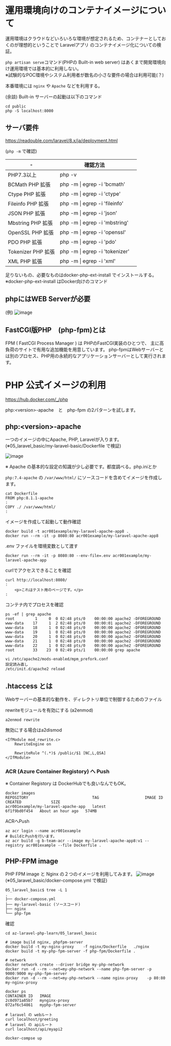 # 運用環境向けのコンテナイメージについて

運用環境はクラウドなどいろいろな環境が想定されるため、コンテナーとしておくのが理想的ということで Laravelアプリ のコンテナイメージ化についての検証。

`php artisan serve`コマンド(PHPの Built-in web server) はあくまで開発環境向け運用環境では基本的に利用しない。  
※試験的なPOC環境やシステム利用者が数名の小さな要件の場合は利用可能(？)

本番環境には `nginx` や `Apache` などを利用する。

(余談) Built-in サーバーの起動は以下のコマンド
```
cd public
php -S localhost:8000
```
## サーバ要件

https://readouble.com/laravel/8.x/ja/deployment.html

(`php -m` で確認)

| - | 確認方法 ||
| --- | --- | --- |
|PHP7.3以上| php -v ||
|BCMath PHP 拡張| php -m \| egrep -i 'bcmath' ||
|Ctype PHP 拡張| php -m \| egrep -i 'ctype' ||
|Fileinfo PHP 拡張| php -m \| egrep -i 'fileinfo' ||
|JSON PHP 拡張| php -m \| egrep -i 'json' ||
|Mbstring PHP 拡張| php -m \| egrep -i 'mbstring' ||
|OpenSSL PHP 拡張| php -m \| egrep -i 'openssl' ||
|PDO PHP 拡張| php -m \| egrep -i 'pdo' ||
|Tokenizer PHP 拡張| php -m \| egrep -i 'tokenizer' ||
|XML PHP 拡張| php -m \| egrep -i 'xml' ||

足りないもの、必要なものはdocker-php-ext-install でインストールする。
※docker-php-ext-install はDocker向けのコマンド

## phpにはWEB Serverが必要 
(例)
![image](./nginx_or_apache.png)

## FastCGI版PHP　(php-fpm)とは
FPM ( FastCGI Process Manager ) は PHPのFastCGI実装のひとつで、 主に高負荷のサイトで有用な追加機能を用意しています。 php-fpmはWebサーバーとは別のプロセス、PHP用の永続的なアプリケーションサーバーとして実行されます。

# PHP 公式イメージの利用
https://hub.docker.com/_/php

php:\<version>-apache　と　php-fpm の2パターンを試します。

## php:\<version>-apache
一つのイメージの中にApache, PHP, Laravelが入ります。  
(※05_laravel_basic/my-laravel-basic/Dockerfile で検証)

![image](./laravel_apache_cont_image.png)

※ Apache の基本的な設定の知識が少し必要です。都度調べる。php.iniとか

`php:7.4-apache` の `/var/www/html/` にソースコードを含めてイメージを作成します。
```
cat Dockerfile
FROM php:8.1.1-apache
:
COPY ./ /var/www/html/
:
```

イメージを作成して起動して動作確認
```
docker build -t acr001example/my-laravel-apache-app8 .
docker run --rm -it -p 8080:80 acr001example/my-laravel-apache-app8
```

.env ファイルを環境変数として渡す
```
docker run --rm -it -p 8080:80 --env-file=.env acr001example/my-laravel-apache-app 
```

curlでアクセスできることを確認
```
curl http://localhost:8080/ 
:
    <p>これはテスト用のページです。</p>
:    
```

コンテナ内でプロセスを確認
```
ps -ef | grep apache 
root         1     0  0 02:48 pts/0    00:00:00 apache2 -DFOREGROUND
www-data    17     1  2 02:48 pts/0    00:00:01 apache2 -DFOREGROUND
www-data    18     1  0 02:48 pts/0    00:00:00 apache2 -DFOREGROUND
www-data    19     1  0 02:48 pts/0    00:00:00 apache2 -DFOREGROUND
www-data    20     1  0 02:48 pts/0    00:00:00 apache2 -DFOREGROUND
www-data    21     1  0 02:48 pts/0    00:00:00 apache2 -DFOREGROUND
www-data    22     1  0 02:48 pts/0    00:00:00 apache2 -DFOREGROUND
root        33    23  0 02:49 pts/1    00:00:00 grep apache
```

```
vi /etc/apache2/mods-enabled/mpm_prefork.conf
設定読み直し
/etc/init.d/apache2 reload
```

## .htaccess とは
Webサーバーの基本的な動作を、ディレクトリ単位で制御するためのファイル

rewriteモジュールを有効にする (a2enmod)
```
a2enmod rewrite
```
無効にする場合はa2dismod

```
<IfModule mod_rewrite.c>
    RewriteEngine on

    RewriteRule ^(.*)$ /public/$1 [NC,L,QSA]
</IfModule>
```
### ACR (Azure Container Registory) へ Push
※ Container Registory は DockerHubでも良いなんでもOK。

```
docker images 
REPOSITORY                            TAG                    IMAGE ID       CREATED             SIZE
acr001example/my-laravel-apache-app   latest                 6f1f9bd0f454   About an hour ago   574MB
```

ACRへPush
```
az acr login --name acr001example 
# BuildとPushを行います。
az acr build -g b-team-acr --image my-laravel-apache-app8:v1 --registry acr001example --file Dockerfile .
```

## PHP-FPM image
PHP FPM image と Nginx の２つのイメージを利用してみます。
![image](./nginx_php-fpm.png)
(※05_laravel_basic/docker-compose.yml で検証)

```
05_laravel_basic$ tree -L 1
.
├── docker-compose.yml
├── my-laravel-basic (ソースコード)
├── nginx
└── php-fpm
```

確認
```
cd az-laravel-php-learn/05_laravel_basic

# image build nginx, phpfpm-server
docker build -t my-nginx-proxy    -f nginx/Dockerfile   ./nginx
docker build -t my-php-fpm-server -f php-fpm/Dockerfile .

# network
docker network create --driver bridge my-php-network
docker run -d --rm --net=my-php-network --name php-fpm-server -p 9000:9000 my-php-fpm-server
docker run -d --rm --net=my-php-network --name nginx-proxy    -p 80:80     my-nginx-proxy

docker ps
CONTAINER ID   IMAGE              
2c0d971a85b7   mynginx-proxy
072af6c54861   myphp-fpm-server

# laravel の webルート
curl localhost/greeting
# laravel の apiルート
curl localhost/api/myapi2
```





```
docker-compse up
```